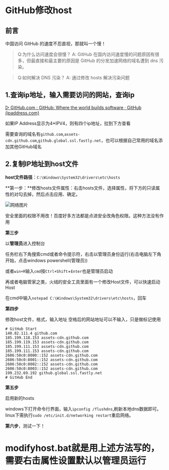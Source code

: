 # GitHub修改host

## 前言

中国访问 GitHub 的速度不忍直视，那就叫一个慢！


>Q:为什么访问速度会很慢？
>A: GitHub 在国内访问速度慢的问题原因有很多，但最直接和最主要的原因是 GitHub 的分发加速网络的域名遭到 dns 污染。



>Q:如何解决 DNS 污染？
>A: 通过修改 hosts 解决污染问题


## 1.查询ip地址，输入需要访问的网站，查询ip

[▷ GitHub.com : GitHub: Where the world builds software · GitHub (ipaddress.com)](https://websites.ipaddress.com/github.com)

如果IP Address显示为4*IPV4，则有四个ip地址，拉到下方查看

需要查询的域名有`github.com`,`assets-cdn.github.com`,`github.global.ssl.fastly.net`，也可以根据自己常用的域名添加其他GitHub域名

## 2.复制IP地址到host文件

**host文件路径**：`C:\Windows\System32\drivers\etc\hosts`

**第一步：**修改hosts文件属性：右击hosts文件，选择属性，将下方的只读属性的对勾去掉，然后点击应用、确定。

![网络图片](https://img-blog.csdnimg.cn/20200523181739843.png?x-oss-process=image/watermark,type_ZmFuZ3poZW5naGVpdGk,shadow_10,text_aHR0cHM6Ly9ibG9nLmNzZG4ubmV0L3FxXzM5MTE4NzAw,size_16,color_FFFFFF,t_70 "备注")

安全里面的权限不用改！百度好多方法都是点进安全改角色权限。这种方法没有作用

**第三步**

以**管理员**进入控制台

任务栏右下角搜索cmd或者命令提示符，右击以管理员身份运行(右击电脑左下角开始，点击windows powershell(管理员))

或者`win+R`输入`cmd`按`Ctrl+Shift`+`Enter`也是管理员启动

再或者电脑管家之类，火绒的安全工具里面有一个修改Host文件，可以快速启动Host

在cmd中输入`notepad C:\Windows\System32\drivers\etc\hosts`，回车

**第四步**

修改host文件，格式，输入地址 空格后的网站地址可以不输入，只是做标记使用

```
# GitHub Start
140.82.111.4 github.com
185.199.118.153 assets-cdn.github.com
185.199.119.153 assets-cdn.github.com
185.199.111.153 assets-cdn.github.com
185.199.111.153 assets-cdn.github.com
2606:50c0:8000::152 assets-cdn.github.com
2606:50c0:8001::152 assets-cdn.github.com
2606:50c0:8002::152 assets-cdn.github.com
2606:50c0:8003::152 assets-cdn.github.com
199.232.69.192 github.global.ssl.fastly.net
# GitHub End
```

**第五步**

启用新的hosts

windows下打开命令行界面，输入`ipconfig /flushdns`,刷新本地dns数据即可。
linux下需执行`sudo /etc/init.d/networking restart`重启网络。

**第六步**，测试一下！



<h1>modifyhost.bat就是用上述方法写的，需要右击属性设置默认以管理员运行</h1>

